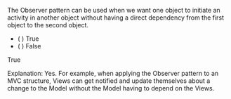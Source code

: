 <panel header="{{ icon_Q_A }} Observer patter usage">
<question>

The Observer pattern can be used when we want one object to initiate an activity in another object without having a direct dependency from the first object to the second object.

- ( ) True
- ( ) False

<div slot="answer">

True

Explanation: Yes. For example, when applying the Observer pattern to an MVC structure, Views can get notified and update themselves about a change to the Model without the Model having to depend on the Views.

</div>
</question>
</panel>
